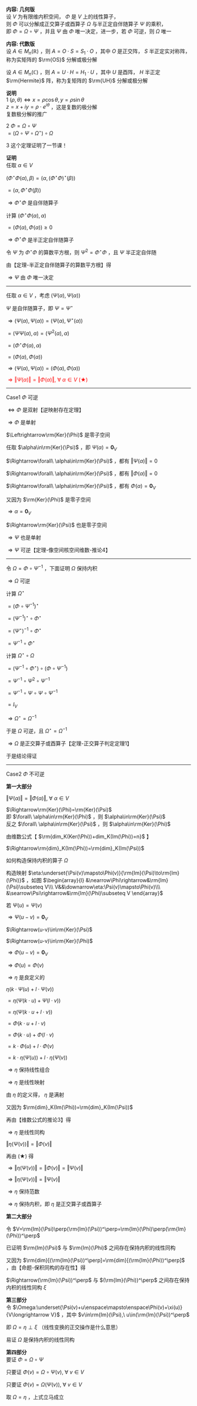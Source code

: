 **内容: 几何版**  
设 $V$ 为有限维内积空间， $\Phi$ 是 $V$ 上的线性算子，  
则 $\Phi$ 可以分解成正交算子或酉算子 $\Omega$ 与半正定自伴随算子 $\Psi$ 的乘积，  
即 $\Phi=\Omega\circ\Psi$ ，并且 $\Psi$ 由 $\Phi$ 唯一决定，进一步，若 $\Phi$ 可逆，则 $\Omega$ 唯一  
  
**内容: 代数版**  
设 $A\in M_n(\mathbb R)$ ，则 $A=O\cdot S=S_1\cdot O$ ，其中 $O$ 是正交阵， $S$ 半正定实对称阵，称为实矩阵的 $\rm{OS}$ 分解或极分解  
  
设 $A\in M_n(\mathbb C)$ ，则 $A=U\cdot H=H_1\cdot U$ ，其中 $U$ 是酉阵， $H$ 半正定 $\rm{Hermite}$ 阵，称为复矩阵的 $\rm{UH}$ 分解或极分解  
  
**说明**  
1  $(\rho,\theta)\iff x=\rho\cos\theta,y=\rho\sin\theta$  
$z=x+iy=\rho\cdot e^{i\theta}$ ，这是复数的极分解  
复数极分解的推广  
  
2  $\Phi=\Omega\circ\Psi$  
$=(\Omega\circ\Psi\circ\Omega^\star)\circ\Omega$  
  
3 这个定理证明了一节课！  
  
**证明**  
任取 $\alpha\in V$  
  
$(\Phi^\star\Phi(\alpha),\beta)=(\alpha,(\Phi^\star\Phi)^\star(\beta))$  
  
$=(\alpha,\Phi^\star\Phi(\beta))$  
  
$\Rightarrow\Phi^\star\Phi$ 是自伴随算子  
  
计算 $(\Phi^\star\Phi(\alpha),\alpha)$  
  
$=(\Phi(\alpha),\Phi(\alpha))\geq0$  
  
$\Rightarrow\Phi^\star\Phi$ 是半正定自伴随算子  
  
令 $\Psi$ 为 $\Phi^\star\Phi$ 的算数平方根，则 $\Psi^2=\Phi^\star\Phi$ ，且 $\Psi$ 半正定自伴随  
  
由【定理-半正定自伴随算子的算数平方根】得  
  
$\Rightarrow\Psi$ 由 $\Phi$ 唯一决定  
  
---  
  
任取 $\alpha\in V$ ，考虑 $(\Psi(\alpha),\Psi(\alpha))$  
  
$\Psi$ 是自伴随算子，即 $\Psi=\Psi^\star$  
  
$\Rightarrow(\Psi(\alpha),\Psi(\alpha))=(\Psi(\alpha),\Psi^\star(\alpha))$  
  
$=(\Psi\Psi(\alpha),\alpha)=(\Psi^2(\alpha),\alpha)$  
  
$=(\Phi^\star\Phi(\alpha),\alpha)$  
  
$=(\Phi(\alpha),\Phi(\alpha))$  
  
$\Rightarrow(\Psi(\alpha),\Psi(\alpha))=(\Phi(\alpha),\Phi(\alpha))$  
  
<font color=red> $\Rightarrow\Vert\Psi(\alpha)\Vert=\Vert\Phi(\alpha)\Vert,\ \forall\ \alpha\in V\ (\bigstar)$ </font>  
  
---  
  
Case1  $\Phi$ 可逆  
  
$\Leftrightarrow\Phi$ 是双射【逆映射存在定理】  
  
$\Rightarrow\Phi$ 是单射  
  
$\Leftrightarrow\rm{Ker}(\Phi)$ 是零子空间  
  
任取 $\alpha\in\rm{Ker}(\Psi)$ ，即 $\Psi(\alpha)=\mathbf0_V$  
  
$\Rightarrow\forall\ \alpha\in\rm{Ker}(\Psi)$ ，都有 $\Vert\Psi(\alpha)\Vert=0$  
  
$\Rightarrow\forall\ \alpha\in\rm{Ker}(\Psi)$ ，都有 $\Vert\Phi(\alpha)\Vert=0$  
  
$\Rightarrow\forall\ \alpha\in\rm{Ker}(\Psi)$ ，都有 $\Phi(\alpha)=\mathbf0_V$  
  
又因为 $\rm{Ker}(\Phi)$ 是零子空间  
  
$\Rightarrow\alpha=\mathbf0_V$  
  
$\Rightarrow\rm{Ker}(\Psi)$ 也是零子空间  
  
$\Rightarrow\Psi$ 也是单射  
  
$\Rightarrow\Psi$ 可逆【定理-像空间核空间维数-推论4】  
  
---  
  
令 $\Omega=\Phi\circ\Psi^{-1}$ ，下面证明 $\Omega$ 保持内积  
  
$\Rightarrow\Omega$ 可逆  
  
计算  $\Omega^\star$  
  
$=(\Phi\circ\Psi^{-1})^\star$  
  
$=(\Psi^{-1})^\star\circ\Phi^\star$  
  
$=(\Psi^\star)^{-1}\circ\Phi^\star$  
  
$=\Psi^{-1}\circ\Phi^\star$  
  
计算  $\Omega^\star\circ\Omega$  
  
$=(\Psi^{-1}\circ\Phi^\star)\circ(\Phi\circ\Psi^{-1})$  
  
$=\Psi^{-1}\circ\Psi^2\circ\Psi^{-1}$  
  
$=\Psi^{-1}\circ\Psi\circ\Psi\circ\Psi^{-1}$  
  
$=I_V$  
  
$\Rightarrow\Omega^\star=\Omega^{-1}$  
  
于是 $\Omega$ 可逆，且 $\Omega^\star=\Omega^{-1}$  
  
$\Rightarrow\Omega$ 是正交算子或酉算子【定理-正交算子判定定理1】  
  
于是结论得证  
  
---  
  
Case2  $\Phi$ 不可逆  
  
**第一大部分**  
  
$\Vert\Psi(\alpha)\Vert=\Vert\Phi(\alpha)\Vert,\ \forall\ \alpha\in V$  
  
$\Rightarrow\rm{Ker}(\Phi)=\rm{Ker}(\Psi)$  
即  $\forall\ \alpha\in\rm{Ker}(\Phi)$ ，则 $\alpha\in\rm{Ker}(\Psi)$  
反之  $\forall\ \alpha\in\rm{Ker}(\Psi)$ ，则 $\alpha\in\rm{Ker}(\Phi)$  
  
由维数公式【 $\rm{dim_K(Ker(\Phi))+dim_K(Im(\Phi))=n}$ 】  
  
$\Rightarrow\rm{dim}_K(Im(\Phi))=\rm{dim}_K(Im(\Psi))$  
  
如何构造保持内积的算子 $\Omega$  
  
构造映射 $\eta:\underset{\Psi(v)\mapsto\Phi(v)}{\rm{Im}(\Psi)\to\rm{Im}(\Phi)}$ ，如图 $\begin{array}{l}  
&\nearrow\Phi\rightarrow&\rm{Im}(\Psi)\subseteq V\\\  
V&&\downarrow\eta:\Psi(v)\mapsto\Phi(v)\\\  
&\searrow\Psi\rightarrow&\rm{Im}(\Phi)\subseteq V  
\end{array}$  
  
若 $\Psi(u)=\Psi(v)$  
  
$\Rightarrow\Psi(u-v)=\mathbf0_V$  
  
$\Rightarrow(u-v)\in\rm{Ker}(\Psi)$  
  
$\Rightarrow(u-v)\in\rm{Ker}(\Phi)$  
  
$\Rightarrow\Phi(u-v)=\mathbf0_V$  
  
$\Rightarrow\Phi(u)=\Phi(v)$  
  
$\Rightarrow\eta$  是良定义的  
  
$\eta(k\cdot\Psi(u)+l\cdot\Psi(v))$  
  
$=\eta(\Psi(k\cdot u)+\Psi(l\cdot v))$  
  
$=\eta(\Psi(k\cdot u+l\cdot v))$  
  
$=\Phi(k\cdot u+l\cdot v)$  
  
$=\Phi(k\cdot u)+\Phi(l\cdot v)$  
  
$=k\cdot\Phi(u)+l\cdot\Phi(v)$  
  
$=k\cdot\eta(\Psi(u))+l\cdot\eta(\Psi(v))$  
  
$\Rightarrow\eta$  保持线性组合  
  
$\Rightarrow\eta$  是线性映射  
  
由 $\eta$ 的定义得， $\eta$ 是满射  
  
又因为 $\rm{dim}_K(Im(\Phi))=\rm{dim}_K(Im(\Psi))$  
  
再由【维数公式的推论3】得  
  
$\Rightarrow\eta$  是线性同构  
  
$\Vert\eta(\Psi(v))\Vert=\Vert\Phi(v)\Vert$  
  
再由 $(\bigstar)$ 得  
  
$\Rightarrow\Vert\eta(\Psi(v))\Vert=\Vert\Phi(v)\Vert=\Vert\Psi(v)\Vert$  
  
$\Rightarrow\Vert\eta(\Psi(v))\Vert=\Vert\Psi(v)\Vert$  
  
$\Rightarrow\eta$  保持范数  
  
$\Rightarrow\eta$  保持内积，即 $\eta$ 是正交算子或酉算子  
  
**第二大部分**  
  
令 $V=\rm{Im}(\Psi)\perp(\rm{Im}(\Psi))^\perp=\rm{Im}(\Phi)\perp(\rm{Im}(\Phi))^\perp$  
  
已证明 $\rm{Im}(\Psi)$ 与 $\rm{Im}(\Phi)$ 之间存在保持内积的线性同构  
  
又因为 $\rm{dim}[(\rm{Im}(\Psi))^\perp]=\rm{dim}[(\rm{Im}(\Phi))^\perp]$ ，由【命题-保积同构的存在性】得  
  
$\Rightarrow(\rm{Im}(\Psi))^\perp$ 与 $(\rm{Im}(\Phi))^\perp$ 之间存在保持内积的线性同构 $\xi$  
  
**第三部分**  
令 $\Omega:\underset{\Psi(v)+u\enspace\mapsto\enspace\Phi(v)+\xi(u)}{V\longrightarrow V}$ ，其中 $v\in\rm{Im}(\Psi),\ u\in(\rm{Im}(\Psi))^\perp$  
  
即 $\Omega=\eta\perp\xi$ （线性变换的正交操作是什么意思）  
  
易证 $\Omega$ 是保持内积的线性同构  
  
**第四部分**  
要证 $\Phi=\Omega\circ\Psi$  
  
只要证 $\Phi(v)=\Omega\circ\Psi(v),\ \forall\ v\in V$  
  
只要证 $\Phi(v)=\Omega(\Psi(v)),\ \forall\ v\in V$  
  
取 $\Omega=\eta$ ，上式立马成立  
